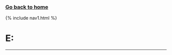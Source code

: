 ### **[Go back to home](https://ironrico.github.io/TestGlossary/)**

{% include nav1.html %}


# **E:** 

___
 
